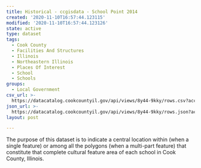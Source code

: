 ```yaml
---
title: Historical - ccgisdata - School Point 2014
created: '2020-11-10T16:57:44.123115'
modified: '2020-11-10T16:57:44.123126'
state: active
type: dataset
tags:
  - Cook County
  - Facilities And Structures
  - Illinois
  - Northeastern Illinois
  - Places Of Interest
  - School
  - Schools
groups:
  - Local Government
csv_url: >-
  https://datacatalog.cookcountyil.gov/api/views/8y44-9kky/rows.csv?accessType=DOWNLOAD
json_url: >-
  https://datacatalog.cookcountyil.gov/api/views/8y44-9kky/rows.json?accessType=DOWNLOAD
layout: post

---
```

The purpose of this dataset is to indicate a central location within (when a single feature) or among all the polygons (when a multi-part feature) that constitute that complete cultural feature area of each school in Cook County, Illinois.
